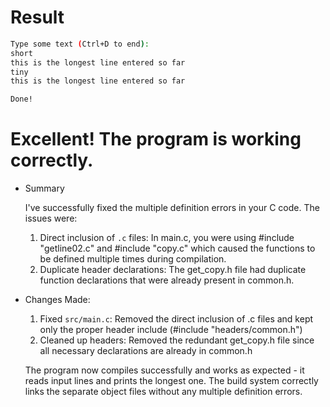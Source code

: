 # Result

```bash
Type some text (Ctrl+D to end):
short
this is the longest line entered so far
tiny
this is the longest line entered so far

Done!
```


#  Excellent! The program is working correctly.

- Summary

  I've successfully fixed the multiple definition errors in your C code. The issues were:
  1. Direct inclusion of `.c` files: In main.c, you were using #include "getline02.c" and #include "copy.c" which caused the functions to be
     defined multiple times during compilation.
  2. Duplicate header declarations: The get_copy.h file had duplicate function declarations that were already present in common.h.


- Changes Made:

  1. Fixed `src/main.c`: Removed the direct inclusion of .c files and kept only the proper header include (#include "headers/common.h")
  2. Cleaned up headers: Removed the redundant get_copy.h file since all necessary declarations are already in common.h

  The program now compiles successfully and works as expected - it reads input lines and prints the longest one. The build system correctly
  links the separate object files without any multiple definition errors.
